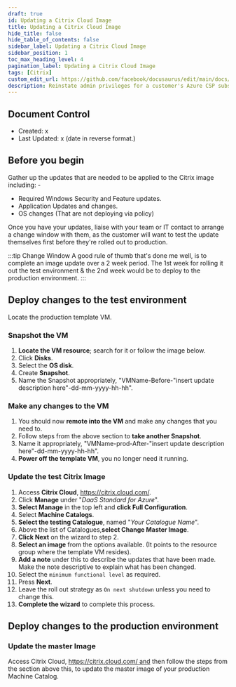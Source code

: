 ```yaml
---
draft: true
id: Updating a Citrix Cloud Image
title: Updating a Citrix Cloud Image
hide_title: false
hide_table_of_contents: false
sidebar_label: Updating a Citrix Cloud Image
sidebar_position: 1
toc_max_heading_level: 4 
pagination_label: Updating a Citrix Cloud Image
tags: [Citrix]
custom_edit_url: https://github.com/facebook/docusaurus/edit/main/docs/api-doc-markdown.md
description: Reinstate admin privileges for a customer's Azure CSP subscriptions.
---
```


## Document Control

- Created: x
- Last Updated: x (date in reverse format.)

## Before you begin

Gather up the updates that are needed to be applied to the Citrix image including: -

- Required Windows Security and Feature updates.
- Application Updates and changes.
- OS changes (That are not deploying via policy)

Once you have your updates, liaise with your team or IT contact to arrange a change window with them, as the customer will want to test the update themselves first before they're rolled out to production.

:::tip
Change Window A good rule of thumb that's done me well, is to complete an image update over a 2 week period. The 1st week for rolling it out the test environment & the 2nd week would be to deploy to the production environment.
:::

## Deploy changes to the test environment

Locate the production template VM.

### Snapshot the VM

1. **Locate the VM resource**; search for it or follow the image below.
2. Click **Disks**.
3. Select the **OS disk**.
4. Create **Snapshot**.
5. Name the Snapshot appropriately, "VMName-Before-"insert update description here"-dd-mm-yyyy-hh-hh".

### Make any changes to the VM

1. You should now **remote into the VM** and make any changes that you need to.
2. Follow steps from the above section to **take another Snapshot**.
3. Name it appropriately, "VMName-prod-After-"insert update description here"-dd-mm-yyyy-hh-hh".
4. **Power off the template VM**, you no longer need it running.

### Update the test Citrix Image

1. Access **Citrix Cloud**, https://citrix.cloud.com/.
2. Click **Manage** under "*DaaS Standard for Azure*".
3. **Select Manage** in the top left and **click Full Configuration**.
4. Select **Machine Catalogs**.
5. **Select the testing Catalogue**, named "*Your Catalogue Name*".
6. Above the list of Catalogues,**select Change Master Image**.
7. **Click Next** on the wizard to step 2.
8. **Select an image** from the options available. (It points to the resource group where the template VM resides).
9. **Add a note** under this to describe the updates that have been made. Make the note descriptive to explain what has been changed.
10. Select the `minimum functional level` as required.
11. Press **Next**.
12. Leave the roll out strategy as `On next shutdown` unless you need to change this.
13. **Complete the wizard** to complete this process.

## Deploy changes to the production environment

### Update the master Image

Access Citrix Cloud, https://citrix.cloud.com/ and then follow the steps from the section above this, to update the master image of your production Machine Catalog.
